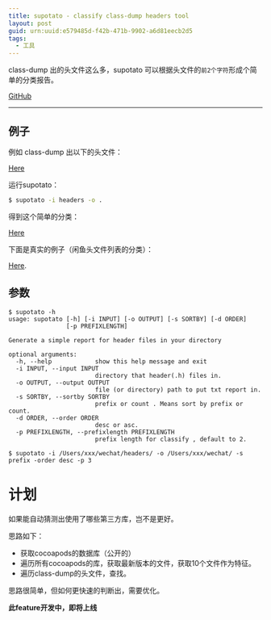 ```yaml
---
title: supotato - classify class-dump headers tool
layout: post
guid: urn:uuid:e579485d-f42b-471b-9902-a6d81eecb2d5
tags:
  - 工具
---
```


class-dump 出的头文件这么多，supotato 可以根据头文件的`前2个字符`形成个简单的分类报告。

[GitHub](https://github.com/everettjf/supotato)

---


## 例子

例如 class-dump 出以下的头文件：

[Here](https://github.com/everettjf/supotato/tree/master/example/headers)

运行supotato：

```sh
$ supotato -i headers -o .
```

得到这个简单的分类：

[Here](https://github.com/everettjf/supotato/blob/master/example/result.txt)


下面是真实的例子（闲鱼头文件列表的分类）：

[Here](https://github.com/everettjf/supotato/blob/master/example/lots.txt).


## 参数

```
$ supotato -h
usage: supotato [-h] [-i INPUT] [-o OUTPUT] [-s SORTBY] [-d ORDER]
                [-p PREFIXLENGTH]

Generate a simple report for header files in your directory

optional arguments:
  -h, --help            show this help message and exit
  -i INPUT, --input INPUT
                        directory that header(.h) files in.
  -o OUTPUT, --output OUTPUT
                        file (or directory) path to put txt report in.
  -s SORTBY, --sortby SORTBY
                        prefix or count . Means sort by prefix or count.
  -d ORDER, --order ORDER
                        desc or asc.
  -p PREFIXLENGTH, --prefixlength PREFIXLENGTH
                        prefix length for classify , default to 2.

```

```
$ supotato -i /Users/xxx/wechat/headers/ -o /Users/xxx/wechat/ -s prefix -order desc -p 3
```


# 计划

如果能自动猜测出使用了哪些第三方库，岂不是更好。

思路如下：

- 获取cocoapods的数据库（公开的）
- 遍历所有cocoapods的库，获取最新版本的文件，获取10个文件作为特征。
- 遍历class-dump的头文件，查找。

思路很简单，但如何更快速的判断出，需要优化。

**此feature开发中，即将上线**




